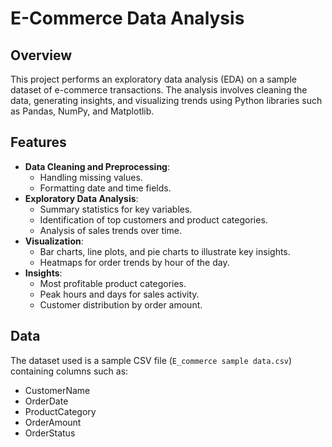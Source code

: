# **E-Commerce Data Analysis**

## **Overview**
This project performs an exploratory data analysis (EDA) on a sample dataset of e-commerce transactions. The analysis involves cleaning the data, generating insights, and visualizing trends using Python libraries such as Pandas, NumPy, and Matplotlib.

## **Features**
- **Data Cleaning and Preprocessing**:
  - Handling missing values.
  - Formatting date and time fields.
- **Exploratory Data Analysis**:
  - Summary statistics for key variables.
  - Identification of top customers and product categories.
  - Analysis of sales trends over time.
- **Visualization**:
  - Bar charts, line plots, and pie charts to illustrate key insights.
  - Heatmaps for order trends by hour of the day.
- **Insights**:
  - Most profitable product categories.
  - Peak hours and days for sales activity.
  - Customer distribution by order amount.

## **Data**
The dataset used is a sample CSV file (`E_commerce sample data.csv`) containing columns such as:
- CustomerName
- OrderDate
- ProductCategory
- OrderAmount
- OrderStatus
